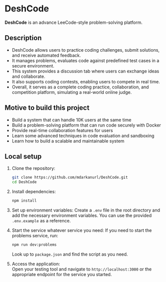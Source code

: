 # DeshCode

**DeshCode** is an advance LeeCode-style problem-solving platform.

## Description

- DeshCode allows users to practice coding challenges, submit solutions, and receive automated feedback.
- It manages problems, evaluates code against predefined test cases in a secure environment.
- This system provides a discussion tab where users can exchange ideas and collaborate.
- It also supports coding contests, enabling users to compete in real time.
- Overall, it serves as a complete coding practice, collaboration, and competition platform, simulating a real-world online judge.

## Motive to build this project
- Build a system that can handle 10K users at the same time
- Build a problem-solving platform that can run code securely with Docker
- Provide real-time collaboration features for users
- Learn some advanced techniques in code evaluation and sandboxing
- Learn how to build a scalable and maintainable system

## Local setup

1. Clone the repository:
   ```bash
   git clone https://github.com/mdarkanurl/DeshCode.git
   cd DeshCode
   ```

2. Install dependencies:
   ```bash
   npm install
   ```

3. Set up environment variables:
   Create a `.env` file in the root directory and add the necessary environment variables. You can use the provided `.env.example` as a reference.

4. Start the service whatever service you need:
    If you need to start the problems service, run:
   ```bash
   npm run dev:problems
   ```
   Look up to `package.json` and find the script as you need.

5. Access the application: <br>
   Open your testing tool and navigate to `http://localhost:3000` or the appropriate endpoint for the service you started.
